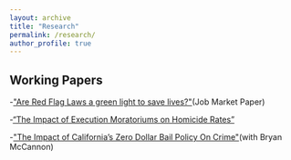 ```yaml
---
layout: archive
title: "Research"
permalink: /research/
author_profile: true
---
```


## Working Papers
-["Are Red Flag Laws a green light to save lives?"](https://papers.ssrn.com/sol3/papers.cfm?abstract_id=4167250)(Job Market Paper)

-[“The Impact of Execution Moratoriums on Homicide Rates”](https://papers.ssrn.com/sol3/papers.cfm?abstract_id=4525716)

-["The Impact of California’s Zero Dollar Bail Policy On Crime"](https://papers.ssrn.com/sol3/papers.cfm?abstract_id=4559338)(with Bryan McCannon)
